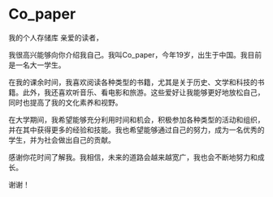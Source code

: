 # Co_paper
我的个人存储库
亲爱的读者，

我很高兴能够向你介绍我自己。我叫Co_paper，今年19岁，出生于中国。我目前是一名大一学生。

在我的课余时间，我喜欢阅读各种类型的书籍，尤其是关于历史、文学和科技的书籍。此外，我还喜欢听音乐、看电影和旅游。这些爱好让我能够更好地放松自己，同时也提高了我的文化素养和视野。

在大学期间，我希望能够充分利用时间和机会，积极参加各种类型的活动和组织，并在其中获得更多的经验和技能。我也希望能够通过自己的努力，成为一名优秀的学生，并为社会做出自己的贡献。

感谢你花时间了解我。我相信，未来的道路会越来越宽广，我也会不断地努力和成长。

谢谢！
